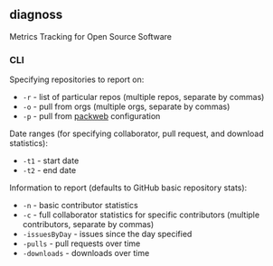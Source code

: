 ## diagnoss

Metrics Tracking for Open Source Software


### CLI

Specifying repositories to report on:
- `-r` - list of particular repos (multiple repos, separate by commas)
- `-o` - pull from orgs (multiple orgs, separate by commas)
- `-p` - pull from [packweb](https://github.com/appium/packweb) configuration

Date ranges (for specifying collaborator, pull request, and download statistics):
- `-t1` - start date
- `-t2` - end date

Information to report (defaults to GitHub basic repository stats):
- `-n` - basic contributor statistics
- `-c` - full collaborator statistics for specific contributors (multiple contributors, separate by commas)
- `-issuesByDay` - issues since the day specified
- `-pulls` - pull requests over time
- `-downloads` - downloads over time
